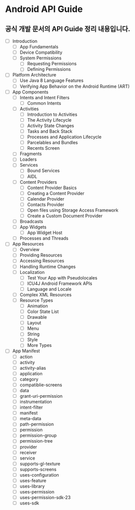 Android API Guide
=================

공식 개발 문서의 API Guide 정리 내용입니다.
-----------------------------------
  

* [ ] Introduction
    * [ ] App Fundamentals
    * [ ] Device Compatibility
    * [ ] System Permissions
        * [ ] Requesting Permissions
        * [ ] Defining Permissions
* [ ] Platform Architecture
    * [ ] Use Java 8 Language Features
    * [ ] Verifying App Behavior on the Android Runtime (ART)
* [ ] App Components
    * [ ] Intents and Intent Filters
        * [ ] Common Intents
    * [ ] Activities
        * [ ] Introduction to Activities
        * [ ] The Activity Lifecycle
        * [ ] Activity State Changes
        * [ ] Tasks and Back Stack
        * [ ] Processes and Application Lifecycle
        * [ ] Parcelables and Bundles
        * [ ] Recents Screen
    * [ ] Fragments
    * [ ] Loaders
    * [ ] Services
        * [ ] Bound Services
        * [ ] AIDL
    * [ ] Content Providers
        * [ ] Content Provider Basics
        * [ ] Creating a Content Provider
        * [ ] Calendar Provider
        * [ ] Contacts Provider
        * [ ] Open files using Storage Access Framework
        * [ ] Create a Custom Document Provider
    * [ ] Broadcasts
    * [ ] App Widgets
        * [ ] App Widget Host
    * [ ] Processes and Threads
* [ ] App Resources
    * [ ] Overview
    * [ ] Providing Resources
    * [ ] Accessing Resources
    * [ ] Handling Runtime Changes
    * [ ] Localization
        * [ ] Test Your App with Pseudolocales
        * [ ] ICU4J Android Framework APIs
        * [ ] Language and Locale
    * [ ] Complex XML Resources
    * [ ] Resource Types
        * [ ] Animation
        * [ ] Color State List
        * [ ] Drawable
        * [ ] Layout
        * [ ] Menu
        * [ ] String
        * [ ] Style
        * [ ] More Types
* [ ] App Manifest
    * [ ] action
    * [ ] activity
    * [ ] activity-alias
    * [ ] application
    * [ ] category
    * [ ] compatiblie-screens
    * [ ] data
    * [ ] grant-uri-permission
    * [ ] instrumentation
    * [ ] intent-filter
    * [ ] manifest
    * [ ] meta-data
    * [ ] path-permission
    * [ ] permission
    * [ ] permission-group
    * [ ] permission-tree
    * [ ] provider
    * [ ] receiver
    * [ ] service
    * [ ] supports-gl-texture
    * [ ] supports-screens
    * [ ] uses-configuration
    * [ ] uses-feature
    * [ ] uses-library
    * [ ] uses-permission
    * [ ] uses-permission-sdk-23
    * [ ] uses-sdk
